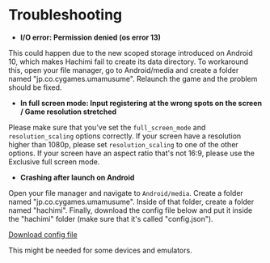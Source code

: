 # Troubleshooting
- **I/O error: Permission denied (os error 13)**

This could happen due to the new scoped storage introduced on Android 10, which makes Hachimi fail to create its data directory. To workaround this, open your file manager, go to Android/media and create a folder named "jp.co.cygames.umamusume". Relaunch the game and the problem should be fixed.


- **In full screen mode: Input registering at the wrong spots on the screen / Game resolution stretched**

Please make sure that you've set the `full_screen_mode` and `resolution_scaling` options correctly. If your screen have a resolution higher than 1080p, please set `resolution_scaling` to one of the other options. If your screen have an aspect ratio that's not 16:9, please use the Exclusive full screen mode.


- **Crashing after launch on Android**

Open your file manager and navigate to `Android/media`. Create a folder named "jp.co.cygames.umamusume". Inside of that folder, create a folder named "hachimi". Finally, download the config file below and put it inside the "hachimi" folder (make sure that it's called "config.json").

[Download config file](https://files.leadrdrk.com/hachimi/android-compat/config.json)

This might be needed for some devices and emulators.